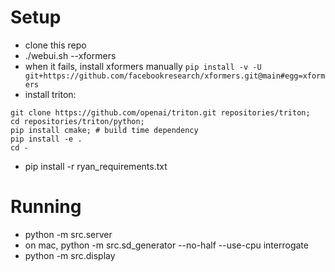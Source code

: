 # Setup 
- clone this repo
- ./webui.sh --xformers
- when it fails, install xformers manually `pip install -v -U git+https://github.com/facebookresearch/xformers.git@main#egg=xformers`
- install triton: 
```
git clone https://github.com/openai/triton.git repositories/triton;
cd repositories/triton/python;
pip install cmake; # build time dependency
pip install -e .
cd -
```
- pip install -r ryan_requirements.txt

# Running
- python -m src.server
- on mac, python -m src.sd_generator --no-half --use-cpu interrogate
- python -m src.display
